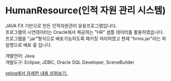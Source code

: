# HumanResource(인적 자원 관리 시스템)

JAVA FX 기반으로 만든 인적자원관리 응용프로그램입니다. 
<br/>
프로그램의 시연데이터는 Oracle에서 제공하는 "HR" 샘플 데이터를 활용하였습니다.
<br/>
프로그램을 ".jar"형식으로 배포가능하도록 패키징 처리하였고 현재 "hrms.jar"라는 파일명으로 배포 중 입니다.

개발언어: Java
<br/>
개발도구: Eclipse, JDBC, Oracle SQL Developer, SceneBuilder

<a href="https://velog.io/@hangy3olchoi/JAVA-FX-%EC%9D%B8%EC%A0%81-%EC%9E%90%EC%9B%90-%EA%B4%80%EB%A6%AC-%EC%8B%9C%EC%8A%A4%ED%85%9C" target="blank">
velog에서 자세한 내용 살펴보기.
</a>
